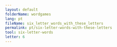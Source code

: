 ```yaml
---
layout: default
folderName: wordgames
lang: pt
fileName: six_letter_words_with_these_letters
permalink: pt/six-letter-words-with-these-letters
tool: six-letter-words
letter: 6
---
```

